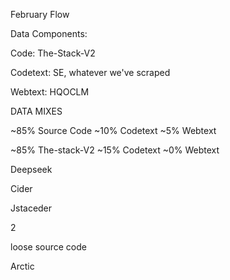 February Flow

Data Components:

Code:
The-Stack-V2

Codetext:
SE, whatever we've scraped

Webtext:
HQOCLM

DATA MIXES

~85% Source Code
~10% Codetext
~5% Webtext

~85% The-stack-V2
~15% Codetext
~0% Webtext

Deepseek

Cider

Jstaceder

2

loose source code

Arctic